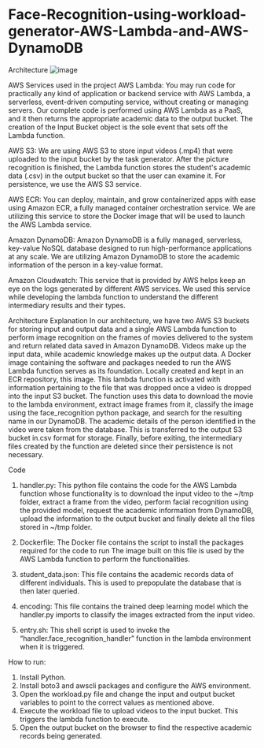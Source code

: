 # Face-Recognition-using-workload-generator-AWS-Lambda-and-AWS-DynamoDB

Architecture
![image](https://user-images.githubusercontent.com/38141800/200203197-e0aefc4a-304a-4e65-b93b-82ab0009f523.png)

AWS Services used in the project
AWS Lambda: 
You may run code for practically any kind of application or backend service with AWS Lambda, a serverless, event-driven computing service, without creating or managing servers. Our complete code is performed using AWS Lambda as a PaaS, and it then returns the appropriate academic data to the output bucket. The creation of the Input Bucket object is the sole event that sets off the Lambda function.

AWS S3:
We are using AWS S3 to store input videos (.mp4) that were uploaded to the input bucket by the task generator. After the picture recognition is finished, the Lambda function stores the student's academic data (.csv) in the output bucket so that the user can examine it. For persistence, we use the AWS S3 service.

AWS ECR:
You can deploy, maintain, and grow containerized apps with ease using Amazon ECR, a fully managed container orchestration service. We are utilizing this service to store the Docker image that will be used to launch the AWS Lambda service.

Amazon DynamoDB:
Amazon DynamoDB is a fully managed, serverless, key-value NoSQL database
designed to run high-performance applications at any scale. We are utilizing Amazon DynamoDB to store the academic information of the person in a key-value format.

Amazon Cloudwatch:
This service that is provided by AWS helps keep an eye on the logs generated by
different AWS services. We used this service while developing the lambda function to understand the different intermediary results and their types.

Architecture Explanation
In our architecture, we have two AWS S3 buckets for storing input and output data and a single AWS Lambda function to perform image recognition on the frames of movies delivered to the system and return related data saved in Amazon DynamoDB. Videos make up the input data, while academic knowledge makes up the output data. A Docker image containing the software and packages needed to run the AWS Lambda function serves as its foundation. Locally created and kept in an ECR repository, this image. This lambda function is activated with information pertaining to the file that was dropped once a video is dropped into the input S3 bucket. The function uses this data to download the movie to the lambda environment, extract image frames from it, classify the image using the face_recognition python package, and search for the resulting name in our DynamoDB. The academic details of the person identified in the video were taken from the database. This is transferred to the output S3 bucket in.csv format for storage. Finally, before exiting, the intermediary files created by the function are deleted since their
persistence is not necessary.

Code

1. handler.py:
This python file contains the code for the AWS Lambda function whose functionality is to
download the input video to the ~/tmp folder, extract a frame from the video, perform
facial recognition using the provided model, request the academic information from
DynamoDB, upload the information to the output bucket and finally delete all the files
stored in ~/tmp folder.

2. Dockerfile:
The Docker file contains the script to install the packages required for the code to run
The image built on this file is used by the AWS Lambda function to perform the
functionalities.

3. student_data.json:
This file contains the academic records data of different individuals. This is used to
prepopulate the database that is then later queried.

4. encoding: 
This file contains the trained deep learning model which the handler.py imports to classify the images extracted from the input video. 

5. entry.sh: 
This shell script is used to invoke the “handler.face_recognition_handler” function in the lambda environment when it is triggered. 

How to run:

1. Install Python.
2. Install boto3 and awscli packages and configure the AWS environment.
3. Open the workload.py file and change the input and output bucket variables to point to
the correct values as mentioned above.
4. Execute the workload file to upload videos to the input bucket. This triggers the lambda
function to execute.
5. Open the output bucket on the browser to find the respective academic records being
generated.

